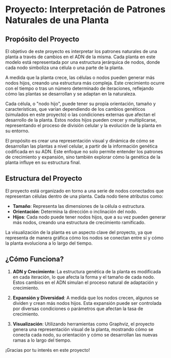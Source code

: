 # Proyecto: Interpretación de Patrones Naturales de una Planta

## Propósito del Proyecto

El objetivo de este proyecto es interpretar los patrones naturales de una planta a través de cambios en el ADN de la misma. Cada planta en este modelo está representada por una estructura jerárquica de nodos, donde cada nodo simboliza una célula o una parte de la planta.

A medida que la planta crece, las células o nodos pueden generar más nodos hijos, creando una estructura más compleja. Este crecimiento ocurre con el tiempo o tras un número determinado de iteraciones, reflejando cómo las plantas se desarrollan y se adaptan en la naturaleza.

Cada célula, o "nodo hijo", puede tener su propia orientación, tamaño y características, que varían dependiendo de los cambios genéticos (simulados en este proyecto) o las condiciones externas que afectan el desarrollo de la planta. Estos nodos hijos pueden crecer y multiplicarse, representando el proceso de división celular y la evolución de la planta en su entorno.

El propósito es crear una representación visual y dinámica de cómo se desarrollan las plantas a nivel celular, a partir de la información genética codificada en su ADN. Este enfoque no solo permite entender los patrones de crecimiento y expansión, sino también explorar cómo la genética de la planta influye en su estructura final.

## Estructura del Proyecto

El proyecto está organizado en torno a una serie de nodos conectados que representan células dentro de una planta. Cada nodo tiene atributos como:

- **Tamaño**: Representa las dimensiones de la célula o estructura.
- **Orientación**: Determina la dirección o inclinación del nodo.
- **Hijos**: Cada nodo puede tener nodos hijos, que a su vez pueden generar más nodos, creando una estructura de crecimiento ramificado.

La visualización de la planta es un aspecto clave del proyecto, ya que representa de manera gráfica cómo los nodos se conectan entre sí y cómo la planta evoluciona a lo largo del tiempo.

## ¿Cómo Funciona?

1. **ADN y Crecimiento**: La estructura genética de la planta es modificada en cada iteración, lo que afecta la forma y el tamaño de cada nodo. Estos cambios en el ADN simulan el proceso natural de adaptación y crecimiento.
  
2. **Expansión y Diversidad**: A medida que los nodos crecen, algunos se dividen y crean más nodos hijos. Esta expansión puede ser controlada por diversas condiciones o parámetros que afectan la tasa de crecimiento.

3. **Visualización**: Utilizando herramientas como Graphviz, el proyecto genera una representación visual de la planta, mostrando cómo se conecta cada nodo, su orientación y cómo se desarrollan las nuevas ramas a lo largo del tiempo.


¡Gracias por tu interés en este proyecto!

